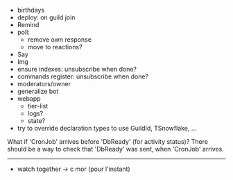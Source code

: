 - birthdays
- deploy: on guild join
- Remind
- poll:
  - remove own response
  - move to reactions?
- Say
- Img
- ensure indexes: unsubscribe when done?
- commands register: unsubscribe when done?
- moderators/owner
- generalize bot
- webapp
  - tier-list
  - logs?
  - state?
- try to override declaration types to use GuildId, TSnowflake, ...

What if 'CronJob' arrives before 'DbReady' (for activity status)? There should be a way to check that 'DbReady' was sent, when 'CronJob' arrives.

---

- watch together -> c mor (pour l'instant)
